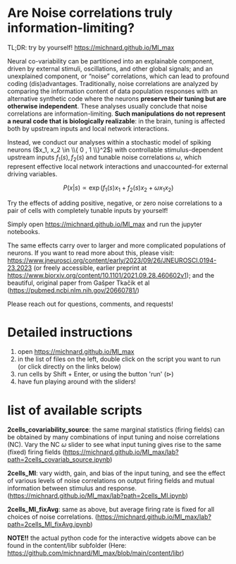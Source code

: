# Are Noise correlations truly information-limiting?
TL;DR: try by yourself! https://michnard.github.io/MI_max

Neural co-variability can be partitioned into an explainable component, driven by external stimuli, oscillations, and other global signals; and an unexplained component, or “noise” correlations, which can lead to profound coding (dis)advantages.
Traditionally, noise correlations are analyzed by comparing the information content of data population responses with an alternative synthetic code where the neurons **preserve their tuning but are otherwise independent**. 
These analyses usually conclude that noise correlations are information-limiting. **Such manipulations do not represent a neural code that is biologically realizable**: in the brain, tuning is affected both by upstream inputs and local network interactions. 

Instead, we conduct our analyses within a stochastic model of spiking neurons ($x_1, x_2 \in \\{ 0 , 1 \\}^2$) with controllable stimulus-dependent upstream inputs $f_1(s),f_2(s)$ and tunable noise correlations $\omega$, which represent effective local network interactions and unaccounted-for external driving variables.

$$P(x | s) \propto \exp (f_1(s)x_1 + f_2(s)x_2 + \omega x_1x_2)$$

Try the effects of adding positive, negative, or zero noise correlations to a pair of cells with completely tunable inputs by yourself!

Simply open https://michnard.github.io/MI_max and run the jupyter notebooks.

The same effects carry over to larger and more complicated populations of neurons. If you want to read more about this, please visit: https://www.jneurosci.org/content/early/2023/09/26/JNEUROSCI.0194-23.2023 (or freely accessible, earlier preprint at https://www.biorxiv.org/content/10.1101/2021.09.28.460602v1); and the beautiful, original paper from Gašper Tkačik et al (https://pubmed.ncbi.nlm.nih.gov/20660781/)

Please reach out for questions, comments, and requests!

# Detailed instructions

1) open https://michnard.github.io/MI_max
2) in the list of files on the left, double click on the script you want to run (or click directly on the links below)
3) run cells by Shift + Enter, or using the button 'run' ($\triangleright$)
4) have fun playing around with the sliders!

# list of available scripts

**2cells_covariability_source**: the same marginal statistics (firing fields) can be obtained by many combinations of input tuning and noise correlations (NC). Vary the NC $\omega$ slider to see what input tuning gives rise to the same (fixed) firing fields (https://michnard.github.io/MI_max/lab?path=2cells_covariab_source.ipynb)

**2cells_MI**: vary width, gain, and bias of the input tuning, and see the effect of various levels of noise correlations on output firing fields and mutual information between stimulus and response. (https://michnard.github.io/MI_max/lab?path=2cells_MI.ipynb)

**2cells_MI_fixAvg**: same as above, but average firing rate is fixed for all choices of noise correlations. (https://michnard.github.io/MI_max/lab?path=2cells_MI_fixAvg.ipynb)

**NOTE!!** the actual python code for the interactive widgets above can be found in the content/libr subfolder (Here: https://github.com/michnard/MI_max/blob/main/content/libr)

